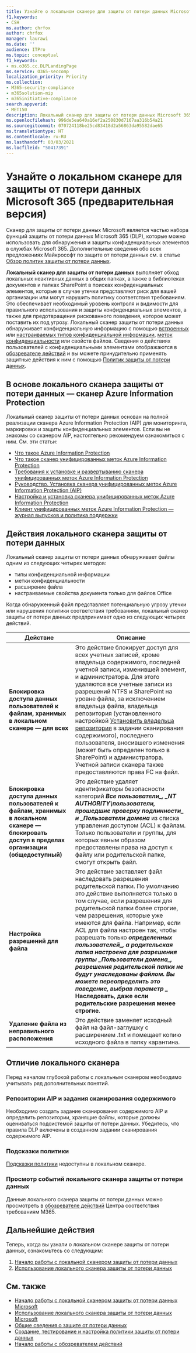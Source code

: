 ```yaml
---
title: Узнайте о локальном сканере для защиты от потери данных Microsoft 365 (предварительная версия)
f1.keywords:
- CSH
ms.author: chrfox
author: chrfox
manager: laurawi
ms.date: ''
audience: ITPro
ms.topic: conceptual
f1_keywords:
- ms.o365.cc.DLPLandingPage
ms.service: O365-seccomp
localization_priority: Priority
ms.collection:
- M365-security-compliance
- m365solution-mip
- m365initiative-compliance
search.appverid:
- MET150
description: Локальный сканер для защиты от потери данных Microsoft 365 расширяет возможности отслеживания действий и защитных мер для файлов на локальных файловых ресурсах, и в папках и библиотеках документов SharePoint. Сканер Azure Information Protection (AIP) сканирует и защищает файлы
ms.openlocfilehash: 996de5ea640a16ef2a250830d7167aa316b54a21
ms.sourcegitcommit: 070724118be25cd83418d2a56863da95582dae65
ms.translationtype: HT
ms.contentlocale: ru-RU
ms.lasthandoff: 03/03/2021
ms.locfileid: "50417391"
---
```

# <a name="learn-about-the-microsoft-365-data-loss-prevention-on-premises-scanner-preview"></a>Узнайте о локальном сканере для защиты от потери данных Microsoft 365 (предварительная версия)

Сканер для защиты от потери данных Microsoft является частью набора функций защиты от потери данных Microsoft 365 (DLP), которые можно использовать для обнаружения и защиты конфиденциальных элементов в службах Microsoft 365. Дополнительные сведения обо всех предложениях Майкрософт по защите от потери данных см. в статье [Обзор политик защиты от потери данных](data-loss-prevention-policies.md).

**Локальный сканер для защиты от потери данных** выполняет обход локальных неактивных данных в общих папках, а также в библиотеках документов и папках SharePoint в поисках конфиденциальных элементов, которые в случае утечки представляют риск для вашей организации или могут нарушить политику соответствия требованиям. Это обеспечивает необходимый уровень контроля и видимости для правильного использования и защиты конфиденциальных элементов, а также для предотвращения рискованного поведения, которое может поставить их под угрозу. Локальный сканер защиты от потери данных обнаруживает конфиденциальную информацию с помощью [встроенных](sensitive-information-type-entity-definitions.md) или [настраиваемых типов конфиденциальной информации](create-a-custom-sensitive-information-type.md), [меток конфиденциальности](sensitivity-labels.md) или свойств файлов. Сведения о действиях пользователей с конфиденциальными элементами отображаются в [обозревателе действий](data-classification-activity-explorer.md) и вы можете принудительно применять защитные действия к ним с помощью [Политик защиты от потери данных](create-test-tune-dlp-policy.md).

## <a name="the-dlp-on-premises-scanner-relies-on-azure-information-protection-scanner"></a>В основе локального сканера защиты от потери данных — сканер Azure Information Protection

Локальный сканер защиты от потери данных основан на полной реализации сканера Azure Information Protection (AIP) для мониторинга, маркировки и защиты конфиденциальных элементов. Если вы не знакомы со сканером AIP, настоятельно рекомендуем ознакомиться с ним. См. эти статьи:

- [Что такое Azure Information Protection](https://docs.microsoft.com/azure/information-protection/what-is-information-protection)
- [Что такое сканер унифицированных меток Azure Information Protection](https://docs.microsoft.com/azure/information-protection/deploy-aip-scanner)
- [Требования к установке и развертыванию сканера унифицированных меток Azure Information Protection](https://docs.microsoft.com/azure/information-protection/deploy-aip-scanner-prereqs)
- [Руководство. Установка сканера унифицированных меток Azure Information Protection (AIP)](https://docs.microsoft.com/azure/information-protection/tutorial-install-scanner)
- [Настройка и установка сканера унифицированных меток Azure Information Protection](https://docs.microsoft.com/azure/information-protection/deploy-aip-scanner-configure-install)
- [Клиент унифицированных меток Azure Information Protection — журнал выпусков и политика поддержки](https://docs.microsoft.com/azure/information-protection/rms-client/unifiedlabelingclient-version-release-history)

## <a name="dlp-on-premises-scanner-actions"></a>Действия локального сканера защиты от потери данных

Локальный сканер защиты от потери данных обнаруживает файлы одним из следующих четырех методов:

- типы конфиденциальной информации
- метки конфиденциальности
- расширение файла
- настраиваемые свойства документа только для файлов Office 

Когда обнаруженный файл представляет потенциальную угрозу утечки или нарушения политики соответствия требованиям, локальный сканер защиты от потери данных предпринимает одно из следующих четырех действий.

|Действие |Описание  |
|---------|---------|
|**Блокировка доступа данных пользователей к файлам, хранимых в локальном сканере — для всех** | Это действие блокирует доступ для всех учетных записей, кроме владельца содержимого, последней учетной записи, изменившей элемент, и администратора. Для этого удаляются все учетные записи из разрешений NTFS и SharePoint на уровне файла, за исключением владельца файла, владельца репозитория (установленного настройкой [Установить владельца репозитория](https://docs.microsoft.com/azure/information-protection/deploy-aip-scanner-configure-install#use-a-data-loss-prevention-dlp-policy-public-preview) в задании сканирования содержимого), последнего пользователя, вносившего изменения (может быть определен только в SharePoint) и администратора. Учетной записи сканера также предоставляются права FC на файл.|
|**Блокировка доступа данных пользователей к файлам, хранимых в локальном сканере — блокировать доступ в пределах организации (общедоступный)**    |Это действие удаляет идентификаторы безопасности категорий **_Все пользователи_*_, _*_NT AUTHORITY\пользователи, прошедшие проверку подлинности_*_ и _*_Пользователи домена_** из списка управления доступом (ACL) к файлам. Только пользователи и группы, для которых явным образом предоставлены права на доступ к файлу или родительской папке, смогут открыть файл.|
|**Настройка разрешений для файла**|Это действие заставляет файл наследовать разрешения родительской папки. По умолчанию это действие выполняется только в том случае, если разрешения для родительской папки более строгие, чем разрешения, которые уже имеются для файла. Например, если ACL для файла настроен так, чтобы разрешать только **_определенных пользователей_*_, а родительская папка настроена для разрешения группы _*_Пользователи домена_*_, разрешения родительской папки не будут унаследованы файлом. Вы можете переопределить это поведение, выбрав параметр _* Наследовать, даже если родительские разрешения менее строгие**.|
|**Удаление файла из неправильного расположения**|Это действие заменяет исходный файл на файл-заглушку с расширением .txt и помещает копию исходного файла в папку карантина. 

## <a name="whats-different-in-the-on-premises-scanner"></a>Отличие локального сканера

Перед началом глубокой работы с локальным сканером необходимо учитывать ряд дополнительных понятий.

### <a name="aip-repositories-and-content-scan-jobs"></a>Репозитории AIP и задания сканирования содержимого

Необходимо создать задание сканирования содержимого AIP и определить репозитории, хранящие файлы, которые должны оцениваться подсистемой защиты от потери данных. Убедитесь, что правила DLP включены в созданном задании сканирования содержимого AIP.

### <a name="policy-tips"></a>Подсказки политики

[Подсказки политики](use-notifications-and-policy-tips.md) недоступны в локальном сканере.


### <a name="viewing-dlp-on-premises-scanner-events"></a>Просмотр событий локального сканера защиты от потери данных

Данные локального сканера защиты от потери данных можно просмотреть в [обозревателе действий](data-classification-activity-explorer.md) Центра соответствия требованиям M365. 

## <a name="next-steps"></a>Дальнейшие действия

Теперь, когда вы узнали о локальном сканере защиты от потери данных, ознакомьтесь со следующим:

1. [Начало работы с локальной сканером защиты от потери данных](dlp-on-premises-scanner-get-started.md)
2. [Использование локального сканера защиты от потери данных](dlp-on-premises-scanner-use.md)

## <a name="see-also"></a>См. также

- [Начало работы с локальной сканером защиты от потери данных Microsoft](dlp-on-premises-scanner-get-started.md)
- [Использование локального сканера защиты от потери данных Microsoft ](dlp-on-premises-scanner-use.md)
- [Общие сведения о защите от потери данных](data-loss-prevention-policies.md)
- [Создание, тестирование и настройка политики защиты от потери данных](create-test-tune-dlp-policy.md)
- [Начало работы с обозревателем действий](data-classification-activity-explorer.md)
